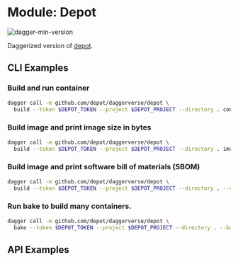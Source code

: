 # Module: Depot

![dagger-min-version](https://img.shields.io/badge/dagger%20version-v0.9.3-yellow)

Daggerized version of [depot](https://depot.dev).

## CLI Examples

### Build and run container

```sh
dagger call -m github.com/depot/daggerverse/depot \
  build --token $DEPOT_TOKEN --project $DEPOT_PROJECT --directory . container
```

### Build image and print image size in bytes

```sh
dagger call -m github.com/depot/daggerverse/depot \
  build --token $DEPOT_TOKEN --project $DEPOT_PROJECT --directory . image-bytes
```

### Build image and print software bill of materials (SBOM)

```sh
dagger call -m github.com/depot/daggerverse/depot \
  build --token $DEPOT_TOKEN --project $DEPOT_PROJECT --directory . --sbom sbom
```

### Run bake to build many containers.

```sh
dagger call -m github.com/depot/daggerverse/depot \
  bake --token $DEPOT_TOKEN --project $DEPOT_PROJECT --directory . --bake-file docker-bake.hcl
```

## API Examples

```go

```
